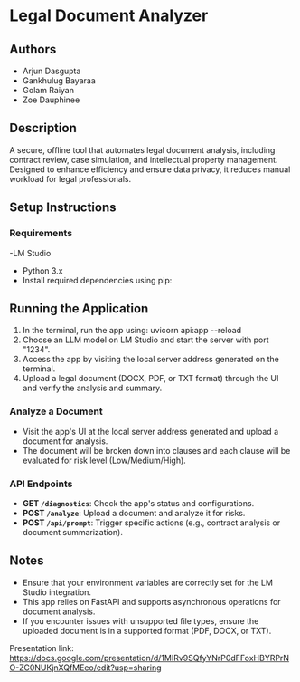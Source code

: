 # Legal Document Analyzer

## Authors
- Arjun Dasgupta
- Gankhulug Bayaraa
- Golam Raiyan
- Zoe Dauphinee

## Description
A secure, offline tool that automates legal document analysis, including contract review, case simulation, and intellectual property management. Designed to enhance efficiency and ensure data privacy, it reduces manual workload for legal professionals.

## Setup Instructions

### Requirements
-LM Studio
- Python 3.x
- Install required dependencies using pip:

## Running the Application
1. In the terminal, run the app using:
   uvicorn api:app --reload
2. Choose an LLM model on LM Studio and start the server with port "1234".
3. Access the app by visiting the local server address generated on the terminal.
4. Upload a legal document (DOCX, PDF, or TXT format) through the UI and verify the analysis and summary.

### Analyze a Document
- Visit the app's UI at the local server address generated and upload a document for analysis.
- The document will be broken down into clauses and each clause will be evaluated for risk level (Low/Medium/High).

### API Endpoints
- **GET `/diagnostics`**: Check the app's status and configurations.
- **POST `/analyze`**: Upload a document and analyze it for risks.
- **POST `/api/prompt`**: Trigger specific actions (e.g., contract analysis or document summarization).

## Notes
- Ensure that your environment variables are correctly set for the LM Studio integration.
- This app relies on FastAPI and supports asynchronous operations for document analysis.
- If you encounter issues with unsupported file types, ensure the uploaded document is in a supported format (PDF, DOCX, or TXT).


Presentation link: https://docs.google.com/presentation/d/1MIRv9SQfyYNrP0dFFoxHBYRPrNO-ZC0NUKjnXQfMEeo/edit?usp=sharing
